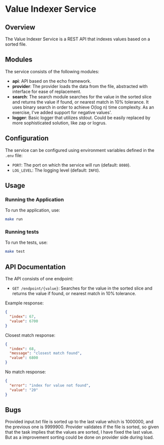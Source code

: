 # Value Indexer Service

## Overview
The Value Indexer Service is a REST API that indexes values based on a sorted file.

## Modules
The service consists of the following modules:
- **api**: API based on the echo framework.
- **provider**: The provider loads the data from the file, abstracted with interface for ease of replacement.
- **search**: The search module searches for the value in the sorted slice and returns the value if found, or nearest match in 10% tolerance. It uses binary search in order to achieve O(log n) time complexity. As an exercise, I've added support for negative values'.
- **logger**: Basic logger that utilizes stdout. Could be easily replaced by more sophisticated solution, like zap or logrus.

## Configuration
The service can be configured using environment variables defined in the `.env` file:

- `PORT`: The port on which the service will run (default: `8080`).
- `LOG_LEVEL`: The logging level (default: `INFO`).

## Usage
### Running the Application
To run the application, use:
```sh
make run
```
### Running tests
To run the tests, use:
```sh
make test
```

## API Documentation
The API consists of one endpoint:
- `GET /endpoint/{value}`: Searches for the value in the sorted slice and returns the value if found, or nearest match in 10% tolerance.

Example response:
```json
{
  "index": 67,
  "value": 6700
}
```
Closest match response:
```json
{
  "index": 68,
  "message": "closest match found",
  "value": 6800
}
```
No match response:
```json
{
  "error": "index for value not found",
  "value": "20"
}
```

## Bugs
Provided input.txt file is sorted up to the last value which is 1000000, and the previous one is 9999900. Provider validates if the file is sorted, so given that the task implies that the values are sorted, I have fixed the last value. But as a improvement sorting could be done on provider side during load.